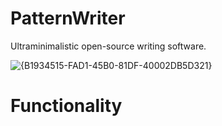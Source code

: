 # PatternWriter
Ultraminimalistic open-source writing software.

![{B1934515-FAD1-45B0-81DF-40002DB5D321}](https://github.com/user-attachments/assets/600e38cf-0cb2-43da-83fc-ae2c5f640502)

# Functionality
